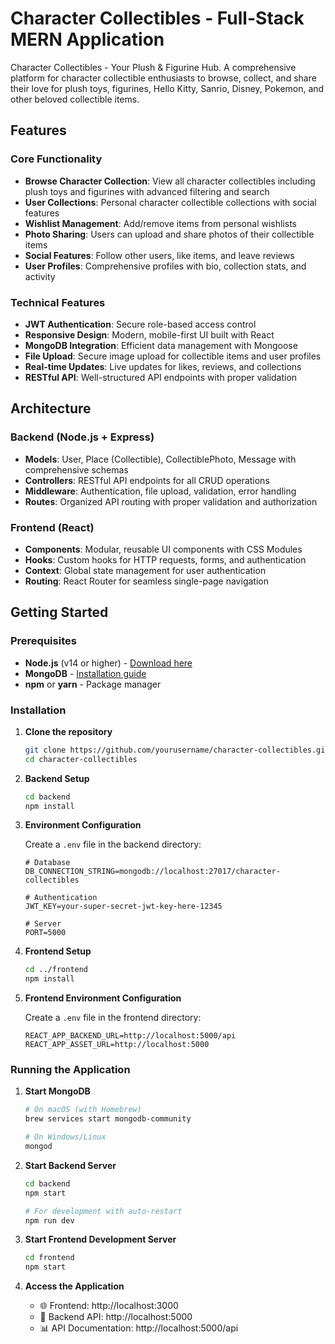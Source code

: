 # Character Collectibles - Full-Stack MERN Application

Character Collectibles - Your Plush & Figurine Hub. A comprehensive platform for character collectible enthusiasts to browse, collect, and share their love for plush toys, figurines, Hello Kitty, Sanrio, Disney, Pokemon, and other beloved collectible items.

## Features

### Core Functionality
- **Browse Character Collection**: View all character collectibles including plush toys and figurines with advanced filtering and search
- **User Collections**: Personal character collectible collections with social features
- **Wishlist Management**: Add/remove items from personal wishlists
- **Photo Sharing**: Users can upload and share photos of their collectible items
- **Social Features**: Follow other users, like items, and leave reviews
- **User Profiles**: Comprehensive profiles with bio, collection stats, and activity

### Technical Features
- **JWT Authentication**: Secure role-based access control
- **Responsive Design**: Modern, mobile-first UI built with React
- **MongoDB Integration**: Efficient data management with Mongoose
- **File Upload**: Secure image upload for collectible items and user profiles
- **Real-time Updates**: Live updates for likes, reviews, and collections
- **RESTful API**: Well-structured API endpoints with proper validation

## Architecture

### Backend (Node.js + Express)
- **Models**: User, Place (Collectible), CollectiblePhoto, Message with comprehensive schemas
- **Controllers**: RESTful API endpoints for all CRUD operations
- **Middleware**: Authentication, file upload, validation, error handling
- **Routes**: Organized API routing with proper validation and authorization

### Frontend (React)
- **Components**: Modular, reusable UI components with CSS Modules
- **Hooks**: Custom hooks for HTTP requests, forms, and authentication
- **Context**: Global state management for user authentication
- **Routing**: React Router for seamless single-page navigation


## Getting Started

### Prerequisites
- **Node.js** (v14 or higher) - [Download here](https://nodejs.org/)
- **MongoDB** - [Installation guide](https://docs.mongodb.com/manual/installation/)
- **npm** or **yarn** - Package manager

### Installation

1. **Clone the repository**
   ```bash
   git clone https://github.com/yourusername/character-collectibles.git
   cd character-collectibles
   ```

2. **Backend Setup**
   ```bash
   cd backend
   npm install
   ```

3. **Environment Configuration**
   
   Create a `.env` file in the backend directory:
   ```env
   # Database
   DB_CONNECTION_STRING=mongodb://localhost:27017/character-collectibles
   
   # Authentication
   JWT_KEY=your-super-secret-jwt-key-here-12345
   
   # Server
   PORT=5000
   ```

4. **Frontend Setup**
   ```bash
   cd ../frontend
   npm install
   ```

5. **Frontend Environment Configuration**
   
   Create a `.env` file in the frontend directory:
   ```env
   REACT_APP_BACKEND_URL=http://localhost:5000/api
   REACT_APP_ASSET_URL=http://localhost:5000
   ```

### Running the Application

1. **Start MongoDB**
   ```bash
   # On macOS (with Homebrew)
   brew services start mongodb-community
   
   # On Windows/Linux
   mongod
   ```

2. **Start Backend Server**
   ```bash
   cd backend
   npm start
   
   # For development with auto-restart
   npm run dev
   ```

3. **Start Frontend Development Server**
   ```bash
   cd frontend
   npm start
   ```

4. **Access the Application**
   - 🌐 Frontend: http://localhost:3000
   - 🔧 Backend API: http://localhost:5000
   - 📊 API Documentation: http://localhost:5000/api

